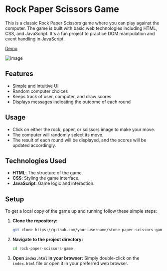 # Rock Paper Scissors Game

This is a classic Rock Paper Scissors game where you can play against the computer. The game is built with basic web technologies including HTML, CSS, and JavaScript. It's a fun project to practice DOM manipulation and event handling in JavaScript.

[Demo](https://rutiktorambe.github.io/Stone-Paper-Scissors-Game/)

![image](https://github.com/Rutiktorambe/Stone-Paper-Scissors-Game/assets/114429614/583f08cd-34ee-4596-aa59-ad888232ef8b)

## Features
- Simple and intuitive UI
- Random computer choices
- Keeps track of user, computer, and draw scores
- Displays messages indicating the outcome of each round


## Usage
- Click on either the rock, paper, or scissors image to make your move.
- The computer will randomly select its move.
- The result of each round will be displayed, and the scores will be updated accordingly.

## Technologies Used
- **HTML**: The structure of the game.
- **CSS**: Styling the game interface.
- **JavaScript**: Game logic and interaction.

  
## Setup
To get a local copy of the game up and running follow these simple steps:

1. **Clone the repository:**
    ```sh
    git clone https://github.com/your-username/stone-paper-scissors-game.git
    ```

2. **Navigate to the project directory:**
    ```sh
    cd rock-paper-scissors-game
    ```

3. **Open `index.html` in your browser:**
    Simply double-click on the `index.html` file or open it in your preferred web browser.
   





